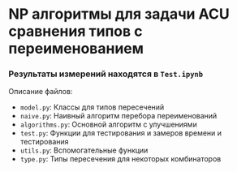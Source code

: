 # NP алгоритмы для задачи ACU сравнения типов с переименованием

### Результаты измерений находятся в `Test.ipynb`

Описание файлов: 
- `model.py`: Классы для типов пересечений
- `naive.py`: Наивный алгоритм перебора переименований
- `algorithms.py`: Основной алгоритм с улучшениями
- `test.py`: Функции для тестирования и замеров времени и тестирования
- `utils.py`: Вспомогательные функции
- `type.py`: Типы пересечения для некоторых комбинаторов

